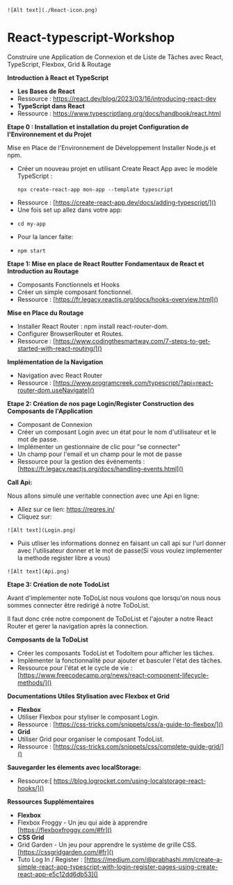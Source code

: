 
<pre><div class="bg-black rounded-md"><div class="p-4 overflow-y-auto"><code class="!whitespace-pre hljs language-markdown">![Alt text](./React-icon.png)
</code></div></div></pre>


# React-typescript-Workshop

Construire une Application de Connexion et de Liste de Tâches avec React, TypeScript, Flexbox, Grid & Routage

**Introduction à React et TypeScript**

* **Les Bases de React**
* Ressource : https://react.dev/blog/2023/03/16/introducing-react-dev
* **TypeScript dans React**
* Ressource : https://www.typescriptlang.org/docs/handbook/react.html

**Etape 0 : Installation et installation du projet
**Configuration de l'Environnement et du Projet****

Mise en Place de l'Environnement de Développement
Installer Node.js et npm.

* Créer un nouveau projet en utilisant Create React App avec le modèle TypeScript :
  ```
  npx create-react-app mon-app --template typescript
  ```
* Ressource : [https://create-react-app.dev/docs/adding-typescript/]()
* Une fois set up allez dans votre app:
* ```
  cd my-app
  ```
* Pour la lancer faite:
* ```
  npm start
  ```

**Etape 1: Mise en place de React Routter**
**Fondamentaux de React et Introduction au Routage**

* Composants Fonctionnels et Hooks
* Créer un simple composant fonctionnel.
* Ressource : [https://fr.legacy.reactjs.org/docs/hooks-overview.html]()

**Mise en Place du Routage**

* Installer React Router : npm install react-router-dom.
* Configurer BrowserRouter et Routes.
* Ressource : [https://www.codingthesmartway.com/7-steps-to-get-started-with-react-routing/]()

**Implémentation de la Navigation**

* Navigation avec React Router
* Ressource : [https://www.programcreek.com/typescript/?api=react-router-dom.useNavigate]()

**Etape 2: Création de nos page Login/Register**
**Construction des Composants de l'Application**

* Composant de Connexion
* Créer un composant Login avec un état pour le nom d'utilisateur et le mot de passe.
* Implémenter un gestionnaire de clic pour "se connecter"
* Un champ pour l'email et un champ pour le mot de passe
* Ressource pour la gestion des événements : [https://fr.legacy.reactjs.org/docs/handling-events.html]()

**Call Api:**

Nous allons simulé une veritable connection avec une Api en ligne:

* Allez sur ce lien: https://reqres.in/
* Cliquez sur:

<pre><div class="bg-black rounded-md"><div class="p-4 overflow-y-auto"><code class="!whitespace-pre hljs language-markdown">![Alt text](Login.png)
</code></div></div></pre>

* Puis utliser les informations donnez en faisant un call api sur l'url donner avec l'utilisateur donner et le mot de passe(Si vous voulez implementer la methode register libre a vous)


<pre><div class="bg-black rounded-md"><div class="p-4 overflow-y-auto"><code class="!whitespace-pre hljs language-markdown">![Alt text](Api.png)
</code></div></div></pre>

**Etape 3: Création de note TodoList**

Avant d'implementer note ToDoList nous voulons que lorsqu'on nous nous sommes connecter être redirigé à notre ToDoList.

Il faut donc crée notre component de ToDoList et l'ajouter a notre React Router et gerer la navigation après la connection.

**Composants de la ToDoList**

* Créer les composants TodoList et TodoItem pour afficher les tâches.
* Implémenter la fonctionnalité pour ajouter et basculer l'état des tâches.
* Ressource pour l'état et le cycle de vie : [https://www.freecodecamp.org/news/react-component-lifecycle-methods/]()


**Documentations Utiles
Stylisation avec Flexbox et Grid**

* **Flexbox**
* Utiliser Flexbox pour styliser le composant Login.
* Ressource : [https://css-tricks.com/snippets/css/a-guide-to-flexbox/]()
* **Grid**
* Utiliser Grid pour organiser le composant TodoList.
* Ressource : [https://css-tricks.com/snippets/css/complete-guide-grid/]()

**Sauvegarder les élements avec localStorage:**

* Ressource:[ https://blog.logrocket.com/using-localstorage-react-hooks/]()

**Ressources Supplémentaires**

* **Flexbox**
* Flexbox Froggy - Un jeu qui aide à apprendre [https://flexboxfroggy.com/#fr]()
* **CSS Grid**
* Grid Garden - Un jeu pour apprendre le système de grille CSS. [https://cssgridgarden.com/#fr]()
* Tuto Log In / Register : [https://medium.com/@prabhashi.mm/create-a-simple-react-app-typescript-with-login-register-pages-using-create-react-app-e5c12dd6db53]()
